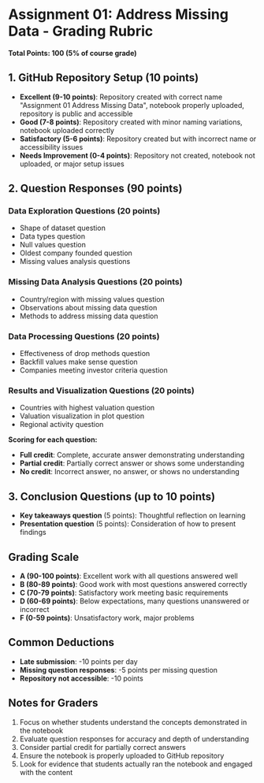 # Assignment 01: Address Missing Data - Grading Rubric

**Total Points: 100 (5% of course grade)**

## 1. GitHub Repository Setup (10 points)
- **Excellent (9-10 points)**: Repository created with correct name "Assignment 01 Address Missing Data", notebook properly uploaded, repository is public and accessible
- **Good (7-8 points)**: Repository created with minor naming variations, notebook uploaded correctly
- **Satisfactory (5-6 points)**: Repository created but with incorrect name or accessibility issues
- **Needs Improvement (0-4 points)**: Repository not created, notebook not uploaded, or major setup issues

## 2. Question Responses (90 points)

### Data Exploration Questions (20 points)
- Shape of dataset question
- Data types question 
- Null values question
- Oldest company founded question
- Missing values analysis questions

### Missing Data Analysis Questions (20 points)
- Country/region with missing values question
- Observations about missing data question
- Methods to address missing data question

### Data Processing Questions (20 points)
- Effectiveness of drop methods question
- Backfill values make sense question
- Companies meeting investor criteria question

### Results and Visualization Questions (20 points)
- Countries with highest valuation question
- Valuation visualization in plot question
- Regional activity question

**Scoring for each question:**
- **Full credit**: Complete, accurate answer demonstrating understanding
- **Partial credit**: Partially correct answer or shows some understanding
- **No credit**: Incorrect answer, no answer, or shows no understanding

## 3. Conclusion Questions (up to 10 points)
- **Key takeaways question** (5 points): Thoughtful reflection on learning
- **Presentation question** (5 points): Consideration of how to present findings

## Grading Scale
- **A (90-100 points)**: Excellent work with all questions answered well
- **B (80-89 points)**: Good work with most questions answered correctly
- **C (70-79 points)**: Satisfactory work meeting basic requirements
- **D (60-69 points)**: Below expectations, many questions unanswered or incorrect
- **F (0-59 points)**: Unsatisfactory work, major problems

## Common Deductions
- **Late submission**: -10 points per day
- **Missing question responses**: -5 points per missing question
- **Repository not accessible**: -10 points

## Notes for Graders
1. Focus on whether students understand the concepts demonstrated in the notebook
2. Evaluate question responses for accuracy and depth of understanding
3. Consider partial credit for partially correct answers
4. Ensure the notebook is properly uploaded to GitHub repository
5. Look for evidence that students actually ran the notebook and engaged with the content
